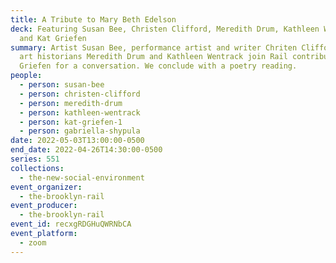 ```yaml
---
title: A Tribute to Mary Beth Edelson
deck: Featuring Susan Bee, Christen Clifford, Meredith Drum, Kathleen Wentrack,
  and Kat Griefen
summary: Artist Susan Bee, performance artist and writer Chriten Clifford, and
  art historians Meredith Drum and Kathleen Wentrack join Rail contributor Kat
  Griefen for a conversation. We conclude with a poetry reading.
people:
  - person: susan-bee
  - person: christen-clifford
  - person: meredith-drum
  - person: kathleen-wentrack
  - person: kat-griefen-1
  - person: gabriella-shypula
date: 2022-05-03T13:00:00-0500
end_date: 2022-04-26T14:30:00-0500
series: 551
collections:
  - the-new-social-environment
event_organizer:
  - the-brooklyn-rail
event_producer:
  - the-brooklyn-rail
event_id: recxgRDGHuQWRNbCA
event_platform:
  - zoom
---
```

